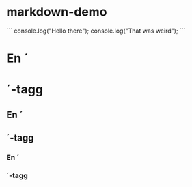 # markdown-demo

´´´
console.log("Hello there");
console.log("That was weird");
´´´

# En ´<h1>´-tagg

## En ´<h2>´-tagg

### En ´<h3>´-tagg
